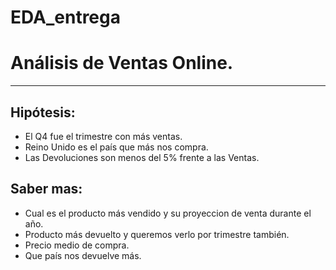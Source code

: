 # EDA_entrega
Análisis de Ventas Online.
========================================================

*****

## Hipótesis:
- El Q4 fue el trimestre con más ventas.
- Reino Unido es el país que más nos compra.
- Las Devoluciones son menos del 5% frente a las Ventas.

## Saber mas:
- Cual es el producto más vendido y su proyeccion de venta durante el año.
- Producto más devuelto y queremos verlo por trimestre también.
- Precio medio de compra.
- Que país nos devuelve más.
